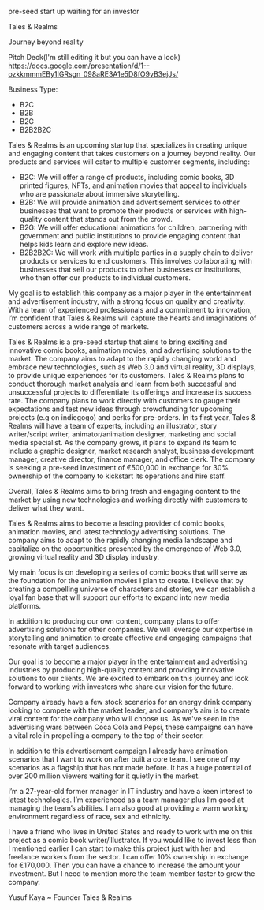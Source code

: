 pre-seed start up waiting for an investor

Tales & Realms

Journey beyond reality

Pitch Deck(I'm still editing it but you can have a look)
https://docs.google.com/presentation/d/1--ozkkmmmEBy1IGRsgn_098aRE3A1e5D8fO9vB3ejJs/

Business Type: 
* B2C
* B2B
* B2G
* B2B2B2C

Tales & Realms is an upcoming startup that specializes in creating unique and engaging content that takes customers on a journey beyond reality. Our products and services will cater to multiple customer segments, including:
* B2C: We will offer a range of products, including comic books, 3D printed figures, NFTs, and animation movies that appeal to individuals who are passionate about immersive storytelling.
* B2B: We will provide animation and advertisement services to other businesses that want to promote their products or services with high-quality content that stands out from the crowd.
* B2G: We will offer educational animations for children, partnering with government and public institutions to provide engaging content that helps kids learn and explore new ideas.
* B2B2B2C: We will work with multiple parties in a supply chain to deliver products or services to end customers. This involves collaborating with businesses that sell our products to other businesses or institutions, who then offer our products to individual customers.

My goal is to establish this company as a major player in the entertainment and advertisement industry, with a strong focus on quality and creativity. With a team of experienced professionals and a commitment to innovation, I’m confident that Tales & Realms will capture the hearts and imaginations of customers across a wide range of markets.

Tales & Realms is a pre-seed startup that aims to bring exciting and innovative comic books, animation movies, and advertising solutions to the market. The company aims to adapt to the rapidly changing world and embrace new technologies, such as Web 3.0 and virtual reality, 3D displays, to provide unique experiences for its customers. Tales & Realms plans to conduct thorough market analysis and learn from both successful and unsuccessful projects to differentiate its offerings and increase its success rate. The company plans to work directly with customers to gauge their expectations and test new ideas through crowdfunding for upcoming projects (e.g on indiegogo) and perks for pre-orders.
In its first year, Tales & Realms will have a team of experts, including an illustrator, story writer/script writer, animator/animation designer, marketing and social media specialist. As the company grows, it plans to expand its team to include a graphic designer, market research analyst, business development manager, creative director, finance manager, and office clerk. The company is seeking a pre-seed investment of €500,000 in exchange for 30% ownership of the company to kickstart its operations and hire staff.

Overall, Tales & Realms aims to bring fresh and engaging content to the market by using new technologies and working directly with customers to deliver what they want.

Tales & Realms aims to become a leading provider of comic books, animation movies, and latest technology advertising solutions. The company aims to adapt to the rapidly changing media landscape and capitalize on the opportunities presented by the emergence of Web 3.0,  growing virtual reality and 3D display industry.

My main focus is on developing a series of comic books that will serve as the foundation for the animation movies I plan to create. I believe that by creating a compelling universe of characters and stories, we can establish a loyal fan base that will support our efforts to expand into new media platforms.

In addition to producing our own content, company plans to offer advertising solutions for other companies. We will leverage our expertise in storytelling and animation to create effective and engaging campaigns that resonate with target audiences.

Our goal is to become a major player in the entertainment and advertising industries by producing high-quality content and providing innovative solutions to our clients. We are excited to embark on this journey and look forward to working with investors who share our vision for the future.

Company already have a few stock scenarios for an energy drink company looking to compete with the market leader, and company’s aim is to create viral content for the company who will choose us. As we've seen in the advertising wars between Coca Cola and Pepsi, these campaigns can have a vital role in propelling a company to the top of their sector.

In addition to this advertisement campaign I already have animation scenarios that I want to work on after built a core team. I see one of my scenarios as a flagship that has not made before. It has a huge potential of over 200 million viewers waiting for it quietly in the market. 

I’m a 27-year-old former manager in IT industry and have a keen interest to latest technologies. I’m experienced as a team manager plus I’m good at managing the team’s abilities. I am also good at providing a warm working environment regardless of race, sex and ethnicity. 

I have a friend who lives in United States and ready to work with me on this project as a comic book writer/illustrator. If you would like to invest less than I mentioned earlier I can start to make this project just with her and freelance workers from the sector. I can offer 10% ownership in exchange for €170,000. Then you can have a chance to increase the amount your investment. But I need to mention more the team member faster to grow the company. 

Yusuf Kaya ~ Founder
Tales & Realms
